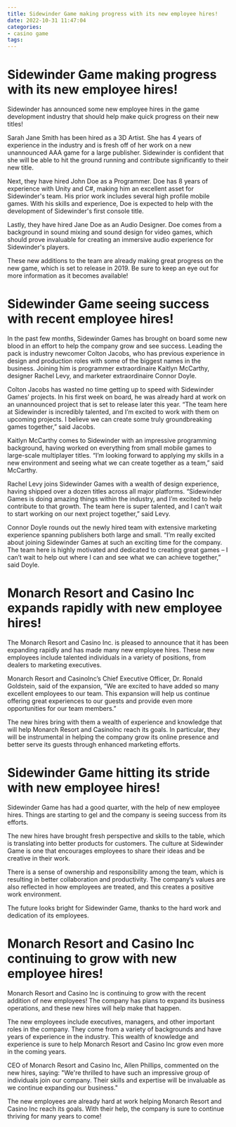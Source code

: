 ```yaml
---
title: Sidewinder Game making progress with its new employee hires!
date: 2022-10-31 11:47:04
categories:
- casino game
tags:
---
```



#  Sidewinder Game making progress with its new employee hires!

Sidewinder has announced some new employee hires in the game development industry that should help make quick progress on their new titles!

Sarah Jane Smith has been hired as a 3D Artist. She has 4 years of experience in the industry and is fresh off of her work on a new unannounced AAA game for a large publisher. Sidewinder is confident that she will be able to hit the ground running and contribute significantly to their new title.

Next, they have hired John Doe as a Programmer. Doe has 8 years of experience with Unity and C#, making him an excellent asset for Sidewinder's team. His prior work includes several high profile mobile games. With his skills and experience, Doe is expected to help with the development of Sidewinder's first console title.

Lastly, they have hired Jane Doe as an Audio Designer. Doe comes from a background in sound mixing and sound design for video games, which should prove invaluable for creating an immersive audio experience for Sidewinder's players.

These new additions to the team are already making great progress on the new game, which is set to release in 2019. Be sure to keep an eye out for more information as it becomes available!

#  Sidewinder Game seeing success with recent employee hires!

In the past few months, Sidewinder Games has brought on board some new blood in an effort to help the company grow and see success. Leading the pack is industry newcomer Colton Jacobs, who has previous experience in design and production roles with some of the biggest names in the business. Joining him is programmer extraordinaire Kaitlyn McCarthy, designer Rachel Levy, and marketer extraordinaire Connor Doyle.

Colton Jacobs has wasted no time getting up to speed with Sidewinder Games’ projects. In his first week on board, he was already hard at work on an unannounced project that is set to release later this year. “The team here at Sidewinder is incredibly talented, and I’m excited to work with them on upcoming projects. I believe we can create some truly groundbreaking games together,” said Jacobs.

Kaitlyn McCarthy comes to Sidewinder with an impressive programming background, having worked on everything from small mobile games to large-scale multiplayer titles. “I’m looking forward to applying my skills in a new environment and seeing what we can create together as a team,” said McCarthy.

Rachel Levy joins Sidewinder Games with a wealth of design experience, having shipped over a dozen titles across all major platforms. “Sidewinder Games is doing amazing things within the industry, and I’m excited to help contribute to that growth. The team here is super talented, and I can’t wait to start working on our next project together,” said Levy.

Connor Doyle rounds out the newly hired team with extensive marketing experience spanning publishers both large and small. “I’m really excited about joining Sidewinder Games at such an exciting time for the company. The team here is highly motivated and dedicated to creating great games – I can’t wait to help out where I can and see what we can achieve together,” said Doyle.

#  Monarch Resort and Casino Inc expands rapidly with new employee hires!

The Monarch Resort and Casino Inc. is pleased to announce that it has been expanding rapidly and has made many new employee hires. These new employees include talented individuals in a variety of positions, from dealers to marketing executives.

Monarch Resort and CasinoInc’s Chief Executive Officer, Dr. Ronald Goldstein, said of the expansion, “We are excited to have added so many excellent employees to our team. This expansion will help us continue offering great experiences to our guests and provide even more opportunities for our team members.”

The new hires bring with them a wealth of experience and knowledge that will help Monarch Resort and CasinoInc reach its goals. In particular, they will be instrumental in helping the company grow its online presence and better serve its guests through enhanced marketing efforts.

#  Sidewinder Game hitting its stride with new employee hires!

Sidewinder Game has had a good quarter, with the help of new employee hires. Things are starting to gel and the company is seeing success from its efforts.

The new hires have brought fresh perspective and skills to the table, which is translating into better products for customers. The culture at Sidewinder Game is one that encourages employees to share their ideas and be creative in their work.

There is a sense of ownership and responsibility among the team, which is resulting in better collaboration and productivity. The company’s values are also reflected in how employees are treated, and this creates a positive work environment.

The future looks bright for Sidewinder Game, thanks to the hard work and dedication of its employees.

#  Monarch Resort and Casino Inc continuing to grow with new employee hires!

Monarch Resort and Casino Inc is continuing to grow with the recent addition of new employees! The company has plans to expand its business operations, and these new hires will help make that happen.

The new employees include executives, managers, and other important roles in the company. They come from a variety of backgrounds and have years of experience in the industry. This wealth of knowledge and experience is sure to help Monarch Resort and Casino Inc grow even more in the coming years.

CEO of Monarch Resort and Casino Inc, Allen Phillips, commented on the new hires, saying: "We're thrilled to have such an impressive group of individuals join our company. Their skills and expertise will be invaluable as we continue expanding our business."

The new employees are already hard at work helping Monarch Resort and Casino Inc reach its goals. With their help, the company is sure to continue thriving for many years to come!